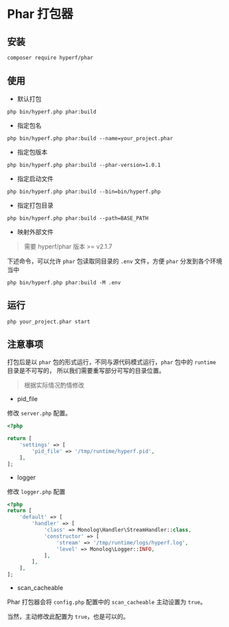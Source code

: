 # Phar 打包器

## 安装

```bash
composer require hyperf/phar
```

## 使用

- 默认打包

```shell
php bin/hyperf.php phar:build
```

- 指定包名

```shell
php bin/hyperf.php phar:build --name=your_project.phar
```

- 指定包版本

```shell
php bin/hyperf.php phar:build --phar-version=1.0.1
```

- 指定启动文件

```shell
php bin/hyperf.php phar:build --bin=bin/hyperf.php
```

- 指定打包目录

```shell
php bin/hyperf.php phar:build --path=BASE_PATH
```

- 映射外部文件

> 需要 hyperf/phar 版本 >= v2.1.7

下述命令，可以允许 `phar` 包读取同目录的 `.env` 文件，方便 `phar` 分发到各个环境当中

```shell
php bin/hyperf.php phar:build -M .env
```

## 运行

```shell
php your_project.phar start
```

## 注意事项

打包后是以 `phar` 包的形式运行，不同与源代码模式运行，`phar` 包中的 `runtime` 目录是不可写的，
所以我们需要重写部分可写的目录位置。

> 根据实际情况酌情修改

- pid_file

修改 `server.php` 配置。

```php
<?php

return [
    'settings' => [
        'pid_file' => '/tmp/runtime/hyperf.pid',
    ],
];
```

- logger

修改 `logger.php` 配置

```php
<?php
return [
    'default' => [
        'handler' => [
            'class' => Monolog\Handler\StreamHandler::class,
            'constructor' => [
                'stream' => '/tmp/runtime/logs/hyperf.log',
                'level' => Monolog\Logger::INFO,
            ],
        ],
    ],
];
```

- scan_cacheable

Phar 打包器会将 `config.php` 配置中的 `scan_cacheable` 主动设置为 `true`。

当然，主动修改此配置为 `true`，也是可以的。
